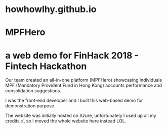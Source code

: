 # howhowlhy.github.io
# MPFHero 
# a web demo for FinHack 2018 - Fintech Hackathon

Our team created an all-in-one platform (MPFHero) showcasing individuals 
MPF (Mandatory Provident Fund in Hong Kong) accounts performance 
and consolidation suggestions.

I was the front-end developer and I built this web-based demo for demonstration purpose.

The website was initially hosted on Azure, unfortunately I used up all my credits :(,
so I moved the whole website here instead LOL.
